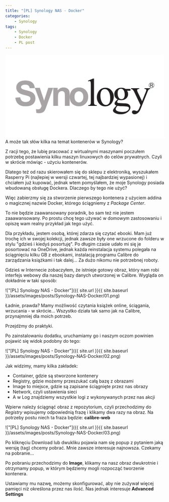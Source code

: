 ```yaml
---
title: "[PL] Synology NAS - Docker"
categories:
    - Synology
tags:
    - Synology
    - Docker
    - PL post
---
```

!["[PL] Synology NAS - Docker"](/assets/images/top_images/SynologyTOP.jpg)A może tak słów kilka na temat kontenerów w Synology?

Z racji tego, że lubię pracować z wirtualnymi maszynami poczułem potrzebę postawienia kilku maszyn linuxowych do celów prywatnych. Czyli w skrócie mówiąc - użyciu kontenerów.

Dlatego też od razu skierowałem się do sklepu z elektroniką, wyszukałem Rasperry Pi (najlepiej w wersji czwartej, tej najbardziej wypasionej) i chciałem już kupować, jednak wtem pomyślałem, że moje Synology posiada wbudowaną obsługę Dockera. Dlaczego by tego nie użyć? 

Więc zabierzmy się za stworzenie pierwszego kontenera z użyciem addina o magicznej nazwie Docker, którego ściągniemy z *Package Center*. 

To nie będzie zaawansowany poradnik, bo sam też nie jestem zaaawansowany. Po prostu chcę tego używać w domowym zastosowaniu i opiszę wam realny przykład jak tego użyć.

Dla przykładu, jestem osobą, której zdarza się czytać ebooki. Mam już trochę ich w swojej kolekcji, jednak zawsze były one wrzucone do folderu w stylu "gdzieś i kiedyś posortuję". Po długim czasie udało mi się je posortować na OneDrive, jednak każda reinstalacja systemu polegała na ściągnięciu kilku GB z ebookami, instalacją programu Calibre do zarządzania książkami i tak dalej... Za dużo nikomu nie potrzebnej roboty.

Gdzieś w Internecie zobaczyłem, że istnieje gotowy obraz, który nam robi interfejs webowy dla naszej bazy danych utworzonej w Calibre. Wygląda on dokładnie w taki sposób:

!["[PL] Synology NAS - Docker"]({{ site.url }}{{ site.baseurl }}/assets/images/posts/Synology-NAS-Docker/01.png)

Ładnie, prawda? Mamy możliwość czytania książek online, ściągania, wrzucania - w skrócie... Wszystko działa tak samo jak na Calibre, przynajmniej dla moich potrzeb. 

Przejdźmy do praktyki.

Po zainstalowaniu dodatku, uruchamiamy go i naszym oczom powinien pojawić się widok podobny do tego:

!["[PL] Synology NAS - Docker"]({{ site.url }}{{ site.baseurl }}/assets/images/posts/Synology-NAS-Docker/02.png)

Jak widzimy, mamy kilka zakładek:

* Container, gdzie są stworzone kontenery
* Registry, gdzie możemy przeszukać całą bazę z obrazami
* Image to miejsce, gdzie są zapisane ściągnięte przez nas obrazy
* Network, czyli ustawienia sieci
* A w Log znajdziemy wszystkie logi z wykonywanych przez nas akcji

Wpierw należy ściągnąć obraz z repozytorium, czyli przechodzimy do *Registry* wpisujemy odpowiednią frazę i klikamy dwa razy na obraz. Na potrzeby postu niech ta fraza będzie: **calibre-web**

!["[PL] Synology NAS - Docker"]({{ site.url }}{{ site.baseurl }}/assets/images/posts/Synology-NAS-Docker/03.png)

Po kliknęciu Download lub dwukliku pojawia nam się popup z pytaniem jaką wersję (tag) chcemy pobrać. Mnie zawsze interesuje najnowsza. Czekamy na pobranie...

Po pobraniu przechodzimy do **Image**, klikamy na nasz obraz dwukrotnie i otrzymamy popup, w którym będziemy mogli rozpocząć tworzenie kontenera. 

Ustawiamy mu nazwę, możemy skonfigurować, aby nie zużywał więcej pamięci niż określona przez nas ilość. Nas jednak interesuje **Advanced Settings**
